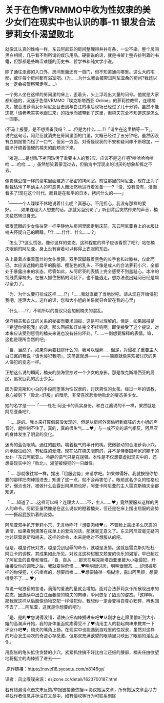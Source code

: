# 关于在色情VRMMO中收为性奴隶的美少女们在现实中也认识的事-11 银发合法萝莉女仆渴望败北

就像其认真的性格一样，东云阿尼亚的房间整理得井井有条，一尘不染。整个房间黑白相间，几乎看不到所谓的娱乐用品。硬要说的话，就是书架上整齐排列着的书籍，但那都是些晦涩难懂的历史书、哲学书和纯文学小说。

除了通往走廊的入口外，房间里面还有一扇门，但不知道通向哪里。这么大的宅邸，或许每个房间都有浴室吧。(为……为什么我会被带进阿尼亚桑的房间?我还以为一定会被警察带走呢……)

一个男人坐在这样的房间里的床上，歪着头，头上浮现出大量的问号。他就是大家都知道的，沉迷于色情VRMMO『埃克斯塔西亚·Online』的萝莉控教师，连理楠夫。被合法萝莉女仆阿尼亚目击到与白江的事后现场已经过了几十分钟。虽然不能违抗「请老老实实地跟过来」的指示而被带到了这里，但楠夫完全不知道这是怎么一回事。

(不马上报警，是不想责备我吗？……但是为什么……?)「请坐在这里稍等一下」，说完这句话，阿尼亚就消失在房间里面的门里，大概已经过了五分钟吧。虽然因没有立刻报警而松了一口气，但另一方面，对奇怪现状的不安和疑问却不断增加，一股冷汗顺着僵硬的楠夫的脸颊流下来。

「难道……是想私下拷问玷污了重要主人的我?应、应该不是这样吧?哈哈哈哈哈哈……哈哈……」虽然想笑着蒙混过去，但脑海中浮现出的讨厌的想象却挥之不去。

像贵族公馆一样的豪宅里面建造了秘密的拷问室。前往那里的阿尼亚，现在正为了制裁玷污了年幼主人的可恶男人而淡然地进行着准备——?「没、没有没有，漫画看多了!现在这个时代，而且是在和平的日本，拷问什么的——」

「——一个人喋喋不休地说着什么呢？真恶心。不用担心，我没有那样的爱好。……如果连理大人想要的话，那就另当别论了」听到背后突然传来的声音，楠夫猛然转过身去。

银发蓝眼的少女像往常一样平静地从房间里面走到床前。东云阿尼亚身上的衣服让楠夫怀疑自己的眼睛。「什……什什、什么……!?」

「怎么了?这么慌张。像你这样的变态，这种程度的样子应该看惯了吧?」站在楠夫眼前的阿尼亚，身上没有穿着可以称得上衣服的东西。

头上戴着点缀着蕾丝的女仆发箍，双手双脚戴着黑色的长手套和过膝袜，仅此而已。本应该遮掩的扁平的胸部、樱花色的乳头、不像是成人的合法萝莉小穴，全部处于暴露出来的状态。尽管如此，从阿尼亚的表情上完全感受不到羞耻心。冰冷的视线贯穿楠夫。在被人抓住把柄的现状下，也不能逃走，想办法说出疑问已经是竭尽全力了。

「为、为什么要打扮成这样……!?」「……我就直截了当地说吧。请从现在开始侵犯我吧，连理大人。这样的话，您和大小姐的关系就只会留在我的心里」

「什么……!?」不明所以的提议只会加剧楠夫的混乱。

保守楠夫和白江的关系的秘密而要求回报，这是可以理解的。但是，如果回报是『希望你侵犯我』的话，那么回报和好处完全不挂钩啊。即使接受了这个提议，对本来应该受到惩罚的楠夫来说也没有任何坏处。「……一副想要解释的表情。嘛，这也是理所当然的吧」

「当、当然了。如果你索要钱财什么的，我可以理解……但是，对侵犯了重要主人白江酱的我说『请也侵犯我吧』，这简直就想——」——简直就像喜欢被讨厌的男人侵犯的变态一样。

正想这么说的瞬间，楠夫的脑海里掠过一个少女的身影。那是埃克斯塔西亚的居民，黑发巨乳的武士少女。

因为雷克斯和小白的手段而堕落为性奴隶的，讨厌男性的女孩。经过一年的调教，身心被刻下『败北=舒服』的暗示，非常喜欢悲惨地败北的变态美少女。

她的名字是——「——杜杜·阿亚卡的真实身份。和白江酱说的不一样，果然就是阿尼亚桑吧?」

「……是的。我本来打算假装没发现的，但是从房间外面偷听到疯狂的大小姐的声音时，就控制不住了。真的，真的很生气……♥」与一成不变的语气相反，阿尼亚的身体发生了明显的变化。

迷离的蓝色眼睛。通红的脸颊。喘着粗气的半开的嘴。微微颤动的合法萝莉小穴。向地板拉线的、有粘性的爱液。现在站在楠夫眼前的，并不是侍奉园崎家的能干的女仆『东云阿尼亚』。冷静的语气只是在逞强。本性是不仅想要虚拟现实中的，还想要现实中的『败北』，渴望被侵犯的一只雌性。

「……那就像往常一样，摆出『屈服姿势』来请求吧。如果做得好，我就按照你想要的那样把肉棒插进去」知道了这一点，就不会再害怕了。眼前这名少女的性格也好，弱点也好，被做什么会露出阿黑颜也好，阿亚卡阿尼亚的主人雷克斯楠夫全都知道。

「……知道了……这样可以吗？连理大人……不，主人……♥」竟然要服从这样的男人的命令。阿尼亚虽然像是在这么说似的瞪着楠夫，但还是在床上摆出屈服的姿势——撅起屁股趴着的姿势。

阿尼亚双手扒开萝莉小穴，无言地呼吁『想要肉棒♥』。不管脸上露出多么厌恶的表情，如果看到滴落在床单上的爱液的话，那就毫无意义了。东云阿尼亚毫无疑问地讨厌雷克斯和楠夫。这样的命令，本来是绝对不想服从的吧。

但是，越是讨厌对方，越是受到屈辱的命令，就越是发情。这就是雷克斯对杜杜·阿亚卡的调教，其成果如此所见。对败北这种甜蜜又颓废的快乐的渴望，早已超过了阿尼亚的自尊和理性。「自、自从……那天在埃克斯塔西亚里被大小姐侵犯，开始接受你的调教之后，我就变得奇怪……♥明明很讨厌，明明很憎恶……却想被那样的你侵犯，小穴痒痒的，想要肉棒……♥想要输得一塌糊涂，露出阿黑颜，想要得受不了……♥」

每说一句猥亵的言语，滴落的爱液的量就会增加。面对合法萝莉女仆所展现出来的痴态，因连续中出白江而萎靡的楠夫的肉棒，瞬间恢复了凶恶的姿态。「这样啊。那我就这样从后面像动物交配一样侵犯你。我想你一定会变得自尊心粉碎，再也回不去了……阿尼亚，这就是你想要的吧?」

「是、是的♥您说得没错，请快点把肉棒插进来吧♥从刚才在走廊里偷听到大小姐的高潮声开始，我的身体里面就疼得受不了♥请用主人的勃起肉棒来教育一下坏女仆吧♥」楠夫的嘴角上扬。在现实中也能遇到游戏里的性奴隶，虽然对这样的巧合发生两次的奇迹心存感激，但那双充满欲望的眼睛里只映出了眼前的淫乱女仆。

用膨胀的龟头抵住贪婪的小穴。紧紧抓住搞不好比白江还细的腰部，楠夫任由欲望地将挺立的肉棒插了进去——

 原作链接：https://novel18.syosetu.com/n8146gy/

译者：风尘噗噗来源：esjzone.cc/detail/1623700187.html

若有错漏请点击文末反馈/举报链接遵依据cc协议搬运文章，所有搬运文章会尽力寻找作者信息并标注在文章中，如有侵权等行为可联系删除

